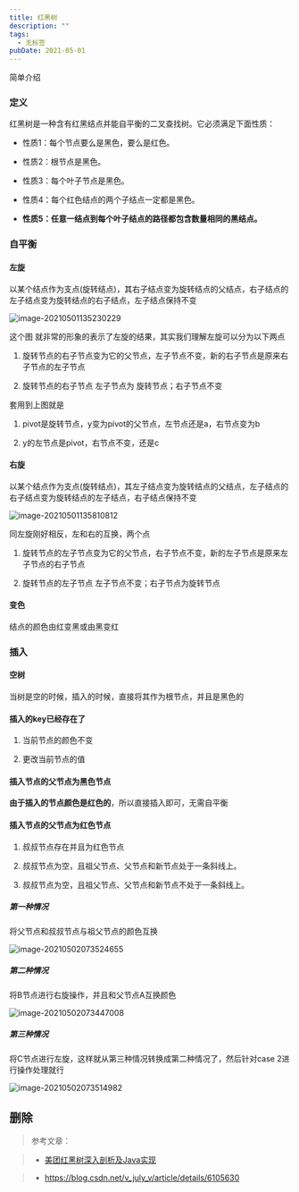 ```yaml
---
title: 红黑树
description: ""
tags:
  - 无标签
pubDate: 2021-05-01
---
```

简单介绍



<!-- more -->



### 定义



红黑树是一种含有红黑结点并能自平衡的二叉查找树。它必须满足下面性质：



- 性质1：每个节点要么是黑色，要么是红色。

- 性质2：根节点是黑色。

- 性质3：每个叶子节点是黑色。

- 性质4：每个红色结点的两个子结点一定都是黑色。

- **性质5：任意一结点到每个叶子结点的路径都包含数量相同的黑结点。**



### 自平衡



#### 左旋



以某个结点作为支点(旋转结点)，其右子结点变为旋转结点的父结点，右子结点的左子结点变为旋转结点的右子结点，左子结点保持不变



![image-20210501135230229](https://gitee.com/flow_disaster/blog-map-bed/raw/master/img/image-20210501135230229.png)



这个图 就非常的形象的表示了左旋的结果，其实我们理解左旋可以分为以下两点



1. 旋转节点的右子节点变为它的父节点，左子节点不变，新的右子节点是原来右子节点的左子节点

2. 旋转节点的右子节点  左子节点为 旋转节点；右子节点不变



套用到上图就是



1. pivot是旋转节点，y变为pivot的父节点，左节点还是a，右节点变为b

2. y的左节点是pivot，右节点不变，还是c



#### 右旋



以某个结点作为支点(旋转结点)，其左子结点变为旋转结点的父结点，左子结点的右子结点变为旋转结点的左子结点，右子结点保持不变



![image-20210501135810812](https://gitee.com/flow_disaster/blog-map-bed/raw/master/img/image-20210501135810812.png)



同左旋刚好相反，左和右的互换，两个点



1. 旋转节点的左子节点变为它的父节点，右子节点不变，新的左子节点是原来左子节点的右子节点

2. 旋转节点的左子节点  左子节点不变；右子节点为旋转节点



#### 变色



结点的颜色由红变黑或由黑变红



### 插入



#### 空树



当树是空的时候，插入的时候，直接将其作为根节点，并且是黑色的



#### 插入的key已经存在了



1. 当前节点的颜色不变

2. 更改当前节点的值



#### 插入节点的父节点为黑色节点



**由于插入的节点颜色是红色的**，所以直接插入即可，无需自平衡



#### 插入节点的父节点为红色节点



1. 叔叔节点存在并且为红色节点

2. 叔叔节点为空，且祖父节点、父节点和新节点处于一条斜线上。

3. 叔叔节点为空，且祖父节点、父节点和新节点不处于一条斜线上。



##### 第一种情况



将父节点和叔叔节点与祖父节点的颜色互换



![image-20210502073524655](https://gitee.com/flow_disaster/blog-map-bed/raw/master/img/image-20210502073524655.png)



##### 第二种情况



将B节点进行右旋操作，并且和父节点A互换颜色



![image-20210502073447008](https://gitee.com/flow_disaster/blog-map-bed/raw/master/img/image-20210502073447008.png)



##### 第三种情况



将C节点进行左旋，这样就从第三种情况转换成第二种情况了，然后针对case 2进行操作处理就行



![image-20210502073514982](https://gitee.com/flow_disaster/blog-map-bed/raw/master/img/image-20210502073514982.png)







## 删除







> 参考文章：

>

> - [美团红黑树深入剖析及Java实现](https://tech.meituan.com/2016/12/02/redblack-tree.html)

> - https://blog.csdn.net/v_july_v/article/details/6105630